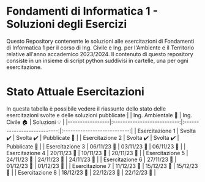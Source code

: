 # Fondamenti di Informatica 1 - Soluzioni degli Esercizi
Questo Repository contenente le soluzioni alle esercitazioni di Fondamenti di Informatica 1 per il corso di Ing. Civile e Ing. per l'Ambiente e il Territorio relative all'anno accademico 2023/2024.
Il contenuto di questo repository consiste in un insieme di script python suddivisi in cartelle, una per ogni esercitazione.

# Stato Attuale Esercitazioni
In questa tabella è possibile vedere il riassunto dello stato delle esercitazioni svolte e delle soluzioni pubblicate
|                 |  Ing. Ambientale :seedling: |     Ing. Civile :house:     |      Soluzioni :bulb:       |
|-----------------|:---------------------------:|:---------------------------:|:---------------------------:|
| Esercitazione 1 |  Svolta :heavy_check_mark:  |  Svolta :heavy_check_mark:  |    Pubblicate :paperclip:   |
| Esercitazione 2 |  Svolta :heavy_check_mark:  |  Svolta :heavy_check_mark:  |    Pubblicate :paperclip:   |
| Esercitazione 3 |  06/11/23 :calendar:  |  03/11/23 :calendar:  |    06/11/23 :calendar:   |
| Esercitazione 4 |  20/11/23 :calendar:  |  10/11/23 :calendar:  |    20/11/23 :calendar:   |
| Esercitazione 5 |  24/11/23 :calendar:  |  24/11/23 :calendar:  |    24/11/23 :calendar:   |
| Esercitazione 6 |  27/11/23 :calendar:  |  01/12/23 :calendar:  |    01/12/23 :calendar:   |
| Esercitazione 7 |  11/12/23 :calendar:  |  15/12/23 :calendar:  |    15/12/23 :calendar:   |
| Esercitazione 8 |  18/12/23 :calendar:  |  22/12/23 :calendar:  |    22/12/23 :calendar:   |
